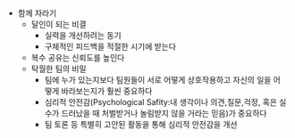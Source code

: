 * 함께 자라기
  * 달인이 되는 비결
    * 실력을 개선하려는 동기
    * 구체적인 피드백을 적절한 시기에 받는다
  * 복수 공유는 신뢰도를 높인다
  * 탁월한 팀의 비밀
    * 팀에 누가 있는지보다 팀원들이 서로 어떻게 상호작용하고 자신의 일을 어떻게 바라보는지가 훨씬 중요하다
    * 심리적 안전감(Psychological Safity:내 생각이나 의견,질문,걱정, 혹은 실수가 드러났을 때 처벌받거나 놀림받지 않을 거라는 믿음)가 중요하다
    * 팀 토론 등 특별히 고안된 활동을 통해 심리적 안전감을 개선
